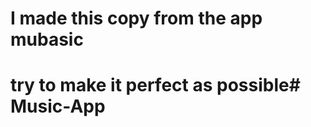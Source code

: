 # I made this copy from the app mubasic
# try to make it perfect as possible#   M u s i c - A p p  
 